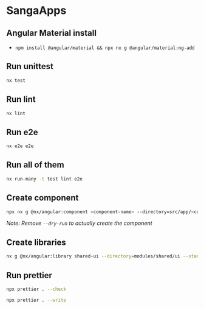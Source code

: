 # SangaApps

## Angular Material install

- `npm install @angular/material && npx nx g @angular/material:ng-add`

## Run unittest

```bash
nx test
```

## Run lint

```bash
nx lint
```

## Run e2e

```bash
nx e2e e2e
```

## Run all of them

```bash
nx run-many -t test lint e2e
```

## Create component

```bash
npx nx g @nx/angular:component <component-name> --directory=src/app/<component-name> --standalone --dry-run
```

_Note: Remove `--dry-run` to actually create the component_

## Create libraries

```bash
nx g @nx/angular:library shared-ui --directory=modules/shared/ui --standalone
```

## Run prettier

```bash
npx prettier . --check
```

```bash
npx prettier . --write
```
